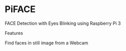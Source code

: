 # PiFACE
FACE Detection with Eyes Blinking using Raspberry Pi 3

Features

Find faces in still image from a Webcam
